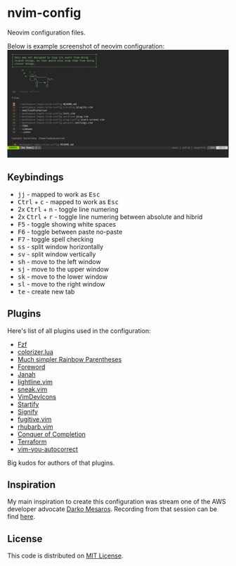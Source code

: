 # nvim-config

Neovim configuration files.

Below is example screenshot of neovim configuration:
![Neovim configuration screenshot](/images/neovim-config-screenshot.png)

## Keybindings

 - <kbd>j</kbd><kbd>j</kbd> - mapped to work as <kbd>Esc</kbd>
 - <kbd>Ctrl</kbd> + <kbd>c</kbd> - mapped to work as <kbd>Esc</kbd>
 - 2x <kbd>Ctrl</kbd> + <kbd>n</kbd> - toggle line numering
 - 2x <kbd>Ctrl</kbd> + <kbd>r</kbd> - toggle line numering between absolute and
   hibrid
 - <kbd>F5</kbd> - toggle showing white spaces
 - <kbd>F6</kbd> - toggle between paste no-paste
 - <kbd>F7</kbd> - toggle spell checking
 - <kbd>ss</kbd> - split window horizontally
 - <kbd>sv</kbd> - split window vertically
 - <kbd>sh</kbd> - move to the left window
 - <kbd>sj</kbd> - move to the upper window
 - <kbd>sk</kbd> - move to the lower window
 - <kbd>sl</kbd> - move to the right window
 - <kbd>te</kbd> - create new tab

## Plugins

Here's list of all plugins used in the configuration:

- [Fzf](https://github.com/junegunn/fzf.vim)
- [colorizer.lua](https://github.com/norcalli/nvim-colorizer.lua)
- [Much simpler Rainbow Parentheses](https://github.com/junegunn/rainbow_parentheses.vim)
- [Foreword](https://github.com/ParamagicDev/vim-medic_chalk)
- [Janah](https://github.com/mhinz/vim-janah)
- [lightline.vim](https://github.com/itchyny/lightline.vim)
- [sneak.vim](https://github.com/justinmk/vim-sneak)
- [VimDevIcons](https://github.com/ryanoasis/vim-devicons)
- [Startify](https://github.com/mhinz/vim-startify)
- [Signify](https://github.com/mhinz/vim-signify)
- [fugitive.vim](https://github.com/tpope/vim-fugitive)
- [rhubarb.vim](https://github.com/tpope/vim-rhubarb)
- [Conquer of Completion](https://github.com/neoclide/coc.nvim)
- [Terraform](https://github.com/hashivim/vim-terraform)
- [vim-you-autocorrect](https://github.com/sedm0784/vim-you-autocorrect)

Big kudos for authors of that plugins.

## Inspiration

My main inspiration to create this configuration was stream one of the AWS developer advocate [Darko Mesaros](https://github.com/darko-mesaros).
Recording from that session can be find [here](https://www.youtube.com/watch?v=kPnYFsXml-I).

## License

This code is distributed on [MIT License](/LICENSE).
